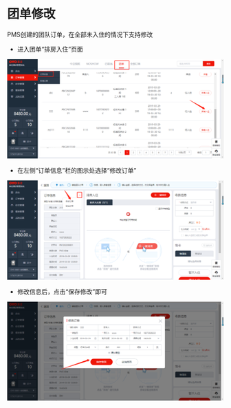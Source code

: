 # 团单修改

PMS创建的团队订单，在全部未入住的情况下支持修改

* 进入团单“排房入住”页面

![](../../../.gitbook/assets/image%20%28726%29.png)

* 在左侧“订单信息”栏的图示处选择“修改订单”

![](../../../.gitbook/assets/image%20%28707%29.png)

* 修改信息后，点击“保存修改”即可

![](../../../.gitbook/assets/image%20%28538%29.png)

